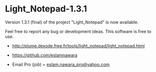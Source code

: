 # Light_Notepad-1.3.1

Version 1.3.1 (final) of the project "Light_Notepad" is now available.

Feel free to report any bug or development ideas. This software is free to use.

- http://plume.dexode.free.fr/tools/light_notepad/light_notepad.html

- https://github.com/eslamnawara

- Email Pro (job) = eslam.nawara_pro@yahoo.com
